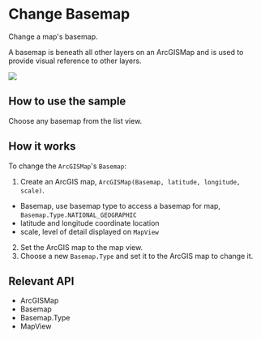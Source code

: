# Change Basemap

Change a map's basemap.

A basemap is beneath all other layers on an ArcGISMap and is used to provide visual reference to other layers.

![]("ChangeBasemap.png)

## How to use the sample

Choose any basemap from the list view.

## How it works

To change the `ArcGISMap`'s `Basemap`:


  1. Create an ArcGIS map, `ArcGISMap(Basemap, latitude, longitude, scale)`.
  * Basemap, use basemap type to access a basemap for map, `Basemap.Type.NATIONAL_GEOGRAPHIC`
  * latitude and longitude coordinate location
  * scale, level of detail displayed on `MapView`
  2. Set the ArcGIS map to the map view.
  3. Choose a new `Basemap.Type` and set it to the ArcGIS map to change it.


## Relevant API


  * ArcGISMap
  * Basemap
  * Basemap.Type
  * MapView

